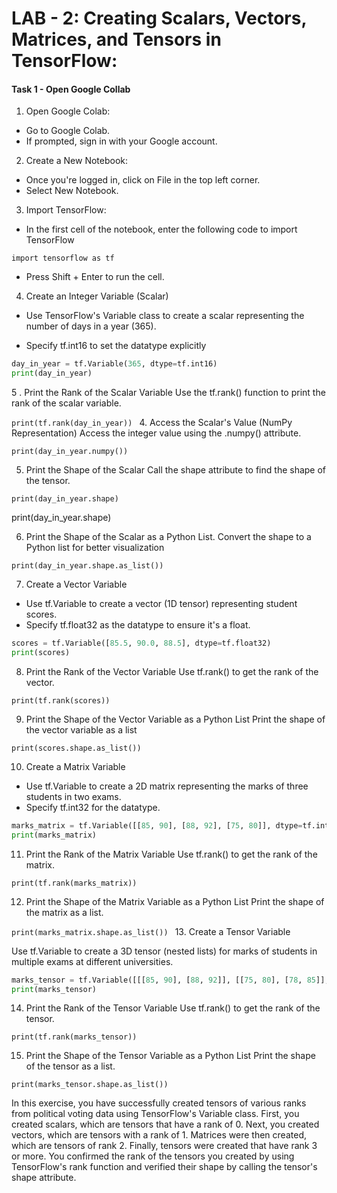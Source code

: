 # LAB - 2: Creating Scalars, Vectors, Matrices, and Tensors in TensorFlow:



#### Task 1 - Open Google Collab

1. Open Google Colab:

- Go to Google Colab.
- If prompted, sign in with your Google account.

2. Create a New Notebook:
- Once you're logged in, click on File in the top left corner.
- Select New Notebook.


3. Import TensorFlow:
- In the first cell of the notebook, enter the following code to import TensorFlow

`import tensorflow as tf`

- Press Shift + Enter to run the cell.

4. Create an Integer Variable (Scalar)

- Use TensorFlow's Variable class to create a scalar representing the number of days in a year (365).

- Specify tf.int16 to set the datatype explicitly

```python
day_in_year = tf.Variable(365, dtype=tf.int16)
print(day_in_year)

```

5 . Print the Rank of the Scalar Variable
Use the tf.rank() function to print the rank of the scalar variable.

`print(tf.rank(day_in_year))
`
4. Access the Scalar's Value (NumPy Representation)
Access the integer value using the .numpy() attribute.

`print(day_in_year.numpy())`

5. Print the Shape of the Scalar
Call the shape attribute to find the shape of the tensor.

`print(day_in_year.shape)`

print(day_in_year.shape)

6. Print the Shape of the Scalar as a Python List. 
Convert the shape to a Python list for better visualization

`print(day_in_year.shape.as_list())
`

7. Create a Vector Variable
- Use tf.Variable to create a vector (1D tensor) representing student scores.
- Specify tf.float32 as the datatype to ensure it's a float.

```python
scores = tf.Variable([85.5, 90.0, 88.5], dtype=tf.float32)
print(scores)

```

8. Print the Rank of the Vector Variable
Use tf.rank() to get the rank of the vector.

`print(tf.rank(scores))`

9. Print the Shape of the Vector Variable as a Python List
Print the shape of the vector variable as a list

`print(scores.shape.as_list())`

10. Create a Matrix Variable

- Use tf.Variable to create a 2D matrix representing the marks of three students in two exams.
- Specify tf.int32 for the datatype.

```python
marks_matrix = tf.Variable([[85, 90], [88, 92], [75, 80]], dtype=tf.int32)
print(marks_matrix)

```

11. Print the Rank of the Matrix Variable
Use tf.rank() to get the rank of the matrix.

`print(tf.rank(marks_matrix))`

12. Print the Shape of the Matrix Variable as a Python List
Print the shape of the matrix as a list.

`print(marks_matrix.shape.as_list())
`
13. Create a Tensor Variable

Use tf.Variable to create a 3D tensor (nested lists) for marks of students in multiple exams at different universities.

```python
marks_tensor = tf.Variable([[[85, 90], [88, 92]], [[75, 80], [78, 85]], [[88, 91], [85, 89]]], dtype=tf.int32)
print(marks_tensor)

```
14. Print the Rank of the Tensor Variable
Use tf.rank() to get the rank of the tensor.

`print(tf.rank(marks_tensor))
`

15. Print the Shape of the Tensor Variable as a Python List
Print the shape of the tensor as a list.

`print(marks_tensor.shape.as_list())
`

In this exercise, you have successfully created tensors of various ranks from political voting data using TensorFlow's Variable class. First, you created scalars, which are tensors that have a rank of 0. Next, you created vectors, which are tensors with a rank of 1. Matrices were then created, which are tensors of rank 2. Finally, tensors were created that have rank 3 or more. You confirmed the rank of the tensors you created by using TensorFlow's rank function and verified their shape by calling the tensor's shape attribute. 
